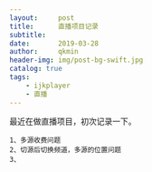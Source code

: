 ```yaml
---
layout:     post
title:      直播项目记录
subtitle:   
date:       2019-03-28
author:     qkmin
header-img: img/post-bg-swift.jpg
catalog: true
tags:
    - ijkplayer
    - 直播
---
```


  最近在做直播项目，初次记录一下。
```
1、多源收费问题
2、切源后切换频道，多源的位置问题
3、

```

